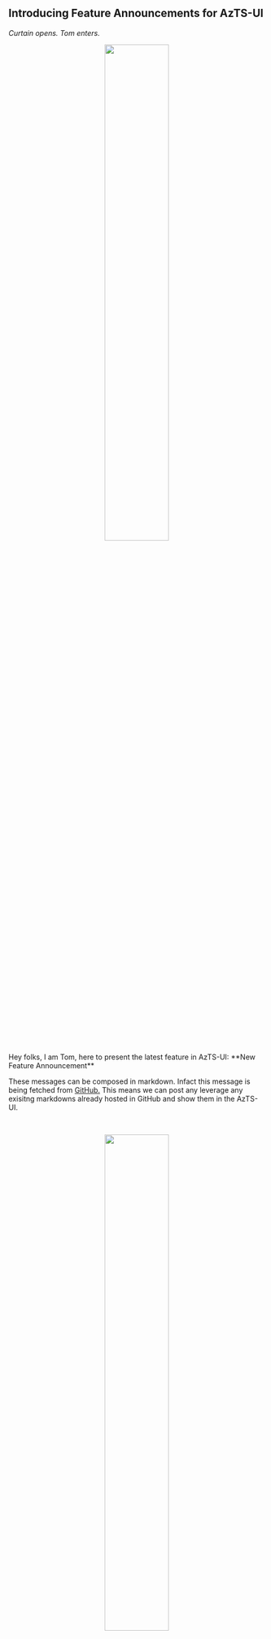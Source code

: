 ## Introducing Feature Announcements for AzTS-UI

*Curtain opens. Tom enters.*

<p style="text-align:center;"><img src="https://raw.githubusercontent.com/MSFT-Chirag/AzTS-docs/users/MSFT-Chirag/FeatureConfetti/Assets/Feature-Announcements/opening.gif" width="50%" /></p>

<br/>
Hey folks, I am Tom, here to present the latest feature in AzTS-UI: **New Feature Announcement**


These messages can be composed in markdown. Infact this message is being fetched from [GitHub.](https://github.com/MSFT-Chirag/AzTS-docs/blob/users/MSFT-Chirag/FeatureConfetti/Assets/Feature-Announcements/README.md) This means we can post any leverage any exisitng markdowns already hosted in GitHub and show them in the AzTS-UI.

<br/>

<p style="text-align:center;"><img src="https://raw.githubusercontent.com/MSFT-Chirag/AzTS-docs/users/MSFT-Chirag/FeatureConfetti/Assets/Feature-Announcements/piano.gif" width="50%" /></p>

This feature can also be used to highlight any significant developments in the framework like : 


 1. Multi-tenant scanning ability.
 2. New controls and services.
 3. Secure templates addition.
 4. Credentials scanning.
 
Additionally, a semster-wise newsletter can be drafted in markdown and shown over here.

See you soon. 
<br/>
> **RIP ~~Pikachu~~ and ~~Shaktiman~~.**

<br/>
<br/>
<p style="text-align:center;"><img src="https://raw.githubusercontent.com/MSFT-Chirag/AzTS-docs/users/MSFT-Chirag/FeatureConfetti/Assets/Feature-Announcements/flying.gif" width="50%" /></p>

